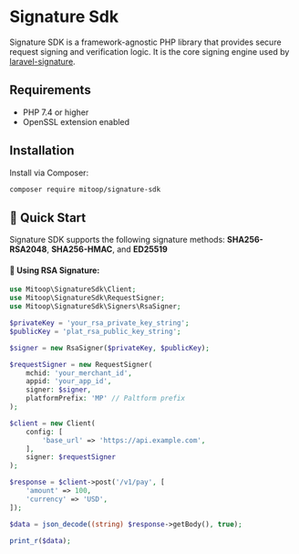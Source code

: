 # Signature Sdk
Signature SDK is a framework-agnostic PHP library that provides secure request signing and verification logic.
It is the core signing engine used by [laravel-signature](https://github.com/mitoop/laravel-signature).

## Requirements
- PHP 7.4 or higher
- OpenSSL extension enabled

## Installation
Install via Composer:
```bash
composer require mitoop/signature-sdk
```

## 🚀 Quick Start
Signature SDK supports the following signature methods:
**SHA256-RSA2048**, **SHA256-HMAC**, and **ED25519**

#### 🔐 Using RSA Signature:

```php
use Mitoop\SignatureSdk\Client;
use Mitoop\SignatureSdk\RequestSigner;
use Mitoop\SignatureSdk\Signers\RsaSigner;

$privateKey = 'your_rsa_private_key_string';
$publicKey = 'plat_rsa_public_key_string';

$signer = new RsaSigner($privateKey, $publicKey);

$requestSigner = new RequestSigner(
    mchid: 'your_merchant_id',
    appid: 'your_app_id',
    signer: $signer,
    platformPrefix: 'MP' // Paltform prefix
);

$client = new Client(
    config: [
        'base_url' => 'https://api.example.com',
    ],
    signer: $requestSigner
);

$response = $client->post('/v1/pay', [
    'amount' => 100,
    'currency' => 'USD',
]);

$data = json_decode((string) $response->getBody(), true);

print_r($data);
```
